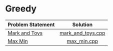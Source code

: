 # Greedy

| Problem Statement |       Solution        |
|:------------------|:---------------------:|
| [Mark and Toys][] | [mark_and_toys.cpp][] |
| [Max Min][]       | [max_min.cpp][]       |

[Mark and Toys]: https://www.hackerrank.com/challenges/mark-and-toys
[Max Min]:       https://www.hackerrank.com/challenges/angry-children

[mark_and_toys.cpp]: mark_and_toys.cpp
[max_min.cpp]:       max_min.cpp
